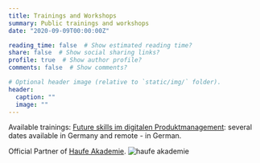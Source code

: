 ```yaml
---
title: Trainings and Workshops
summary: Public trainings and workshops
date: "2020-09-09T00:00:00Z"

reading_time: false  # Show estimated reading time?
share: false  # Show social sharing links?
profile: true  # Show author profile?
comments: false  # Show comments?

# Optional header image (relative to `static/img/` folder).
header:
  caption: ""
  image: ""
---
```

Available trainings:
[Future skills im digitalen Produktmanagement](https://www.haufe-akademie.de/36503): several dates available in Germany and remote - in German.


Official Partner of [Haufe Akademie](https://www.haufe-akademie.de).
![haufe akademie](https://www.haufe-akademie.de/shop_static/dist/assets/images/elevate/logos/logo_header.svg?v=1742919510)


